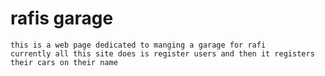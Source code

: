# rafis garage 
    this is a web page dedicated to manging a garage for rafi
    currently all this site does is register users and then it registers their cars on their name
    